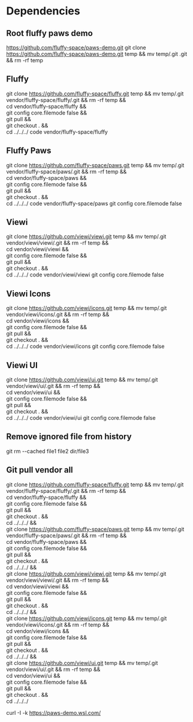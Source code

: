# Dependencies

## Root fluffy paws demo
https://github.com/fluffy-space/paws-demo.git
git clone https://github.com/fluffy-space/paws-demo.git temp && mv temp/.git .git && rm -rf temp


## Fluffy

git clone https://github.com/fluffy-space/fluffy.git temp && mv temp/.git vendor/fluffy-space/fluffy/.git && rm -rf temp && \
cd vendor/fluffy-space/fluffy && \
git config core.filemode false && \
git pull && \
git checkout . && \
cd ../../../
code vendor/fluffy-space/fluffy


## Fluffy Paws

git clone https://github.com/fluffy-space/paws.git temp && mv temp/.git vendor/fluffy-space/paws/.git && rm -rf temp && \
cd vendor/fluffy-space/paws && \
git config core.filemode false && \
git pull && \
git checkout . && \
cd ../../../
code vendor/fluffy-space/paws
git config core.filemode false

## Viewi

git clone https://github.com/viewi/viewi.git temp && mv temp/.git vendor/viewi/viewi/.git && rm -rf temp && \
cd vendor/viewi/viewi && \
git config core.filemode false && \
git pull && \
git checkout . && \
cd ../../../
code vendor/viewi/viewi
git config core.filemode false

## Viewi Icons

git clone https://github.com/viewi/icons.git temp && mv temp/.git vendor/viewi/icons/.git && rm -rf temp && \
cd vendor/viewi/icons && \
git config core.filemode false && \
git pull && \
git checkout . && \
cd ../../../
code vendor/viewi/icons
git config core.filemode false

## Viewi UI

git clone https://github.com/viewi/ui.git temp && mv temp/.git vendor/viewi/ui/.git && rm -rf temp && \
cd vendor/viewi/ui && \
git config core.filemode false && \
git pull && \
git checkout . && \
cd ../../../
code vendor/viewi/ui
git config core.filemode false


## Remove ignored file from history

git rm --cached file1 file2 dir/file3

## Git pull vendor all

git clone https://github.com/fluffy-space/fluffy.git temp && mv temp/.git vendor/fluffy-space/fluffy/.git && rm -rf temp && \
cd vendor/fluffy-space/fluffy && \
git config core.filemode false && \
git pull && \
git checkout . && \
cd ../../../ && \
git clone https://github.com/fluffy-space/paws.git temp && mv temp/.git vendor/fluffy-space/paws/.git && rm -rf temp && \
cd vendor/fluffy-space/paws && \
git config core.filemode false && \
git pull && \
git checkout . && \
cd ../../../ && \
git clone https://github.com/viewi/viewi.git temp && mv temp/.git vendor/viewi/viewi/.git && rm -rf temp && \
cd vendor/viewi/viewi && \
git config core.filemode false && \
git pull && \
git checkout . && \
cd ../../../ && \
git clone https://github.com/viewi/icons.git temp && mv temp/.git vendor/viewi/icons/.git && rm -rf temp && \
cd vendor/viewi/icons && \
git config core.filemode false && \
git pull && \
git checkout . && \
cd ../../../ && \
git clone https://github.com/viewi/ui.git temp && mv temp/.git vendor/viewi/ui/.git && rm -rf temp && \
cd vendor/viewi/ui && \
git config core.filemode false && \
git pull && \
git checkout . && \
cd ../../../


curl -I -k https://paws-demo.wsl.com/